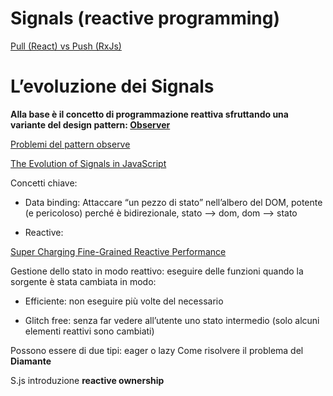 # Signals (reactive programming)

[Pull (React) vs Push (RxJs)](https://dev.to/this-is-learning/derivations-in-reactivity-4fo1?ck_subscriber_id=2129513524)

# L’evoluzione dei Signals

**Alla base è il concetto di programmazione reattiva sfruttando una variante del design pattern: [Observer](https://refactoring.guru/design-patterns/observer)**

[Problemi del pattern observe](<[https://en.wikipedia.org/wiki/Observer_pattern](https://en.wikipedia.org/wiki/Observer_pattern)>)

[The Evolution of Signals in JavaScript](https://dev.to/this-is-learning/the-evolution-of-signals-in-javascript-8ob)

Concetti chiave:

- Data binding: Attaccare “un pezzo di stato” nell’albero del DOM, potente (e pericoloso) perché è bidirezionale, stato —> dom, dom —> stato

- Reactive:

[Super Charging Fine-Grained Reactive Performance](https://dev.to/modderme123/super-charging-fine-grained-reactive-performance-47ph)

Gestione dello stato in modo reattivo: eseguire delle funzioni quando la sorgente è stata cambiata in modo:

- Efficiente: non eseguire più volte del necessario

- Glitch free: senza far vedere all’utente uno stato intermedio (solo alcuni elementi reattivi sono cambiati)

Possono essere di due tipi: eager o lazy
Come risolvere il problema del **Diamante**

S.js introduzione **reactive ownership**
